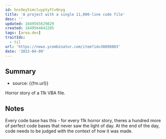 ```yaml
---
id: hns9ey5imcluyptyftv0nyg
title: 'A project with a single 11,000-line code file'
desc: ''
updated: 1649565629829
created: 1649564842285
tags: [area.dev]
traitIds:
  - til
url: 'https://news.ycombinator.com/item?id=30898803'
date: '2022-04-09'
---
```


## Summary
- source: {{fm.url}}

Horror story of a 11k VBA file.

## Notes

Every code base has this - for every 11k horror story, theres a hundred more of perfect code bases that never saw the light of day. 
At the end of the day, code needs to be judged with the context of how it was made.  

